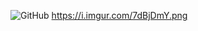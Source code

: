 ![GitHub](https://www.cursoemvideo.com/wp-content/uploads/2018/01/973-146898.jpeg)
https://i.imgur.com/7dBjDmY.png
